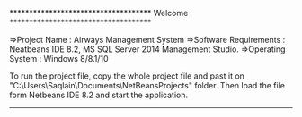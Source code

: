 ************************************ Welcome ************************************

=>Project Name		: Airways Management System
=>Software Requirements	: Neatbeans IDE 8.2, MS SQL Server 2014 Management Studio.
=>Operating System	: Windows 8/8.1/10


To run the project file, copy the whole project file and past it on "C:\Users\Saqlain\Documents\NetBeansProjects" folder. 
Then load the file form Netbeans IDE 8.2 and start the application.


**********************************************************************************
